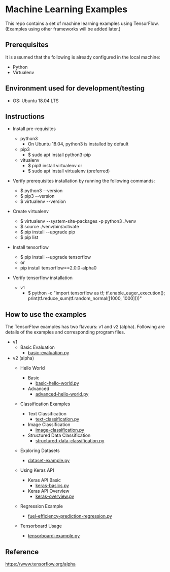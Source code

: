# Machine Learning Examples

This repo contains a set of machine learning examples using TensorFlow. (Examples using other frameworks will be added later.) 

## Prerequisites
It is assumed that the following is already configured in the local machine:
- Python
- Virtualenv

## Environment used for development/testing
- OS: Ubuntu 18.04 LTS

## Instructions
- Install pre-requisites
    - python3
        - On Ubuntu 18.04, python3 is installed by default
    - pip3
        - $ sudo apt install python3-pip
    - vitualenv
        - $ pip3 install virtualenv
        or
        - $ sudo apt install virtualenv (preferred)

- Verify prerequisites installation by running the following commands:
    - $ python3 --version
    - $ pip3 --version
    - $ virtualenv --version

- Create virtualenv
    - $ virtualenv --system-site-packages -p python3 ./venv
    - $ source ./venv/bin/activate
    - $ pip install --upgrade pip
    - $ pip list

- Install tensorflow
    - $ pip install --upgrade tensorflow
    - or 
    - pip install tensorflow==2.0.0-alpha0 
    
- Verify tensorflow installation
    - v1
        - $ python -c "import tensorflow as tf; tf.enable_eager_execution(); print(tf.reduce_sum(tf.random_normal([1000, 1000])))"    
## How to use the examples

The TensorFlow examples has two flavours: v1 and v2 (alpha). Following are details of the examples and corresponding program files. 
- v1
    - Basic Evaluation
        - [basic-evaluation.py](https://github.com/bijeshos/machine-learning-demo/blob/master/tensorflow/v1/basic-evaluation.py)
- v2 (alpha)
    - Hello World
        - Basic 
            -  [basic-hello-world.py](https://github.com/bijeshos/machine-learning-demo/blob/master/tensorflow/v2/hello-world/basic-hello-world.py)
        - Advanced 
            - [advanced-hello-world.py](https://github.com/bijeshos/machine-learning-demo/blob/master/tensorflow/v2/hello-world/advanced-hello-world.py)
    
    - Classification Examples
        - Text Classification
            - [text-classification.py](https://github.com/bijeshos/machine-learning-demo/blob/master/tensorflow/v2/classification/text-classification.py)
        - Image Classification
            - [image-classification.py](https://github.com/bijeshos/machine-learning-demo/blob/master/tensorflow/v2/classification/image-classification.py)
        - Structured Data Classification
            - [structured-data-classification.py](https://github.com/bijeshos/machine-learning-demo/blob/master/tensorflow/v2/classification/structured-data-classification.py)
    
    - Exploring Datasets
        - [dataset-example.py](https://github.com/bijeshos/machine-learning-demo/blob/master/tensorflow/v2/datasets/dataset-example.py)
    
    - Using Keras API
        - Keras API Basic
            - [keras-basics.py](https://github.com/bijeshos/machine-learning-demo/blob/master/tensorflow/v2/keras/keras-basics.py)
        - Keras API Overview
            - [keras-overview.py](https://github.com/bijeshos/machine-learning-demo/blob/master/tensorflow/v2/keras/keras-overview.py)
    
    - Regression Example
        - [fuel-efficiency-prediction-regression.py](https://github.com/bijeshos/machine-learning-demo/blob/master/tensorflow/v2/regression/fuel-efficiency-prediction-regression.py)
    
    - Tensorboard Usage
        - [tensorboard-example.py](https://github.com/bijeshos/machine-learning-demo/blob/master/tensorflow/v2/tensorboard/tensorboard-example.py)


## Reference
https://www.tensorflow.org/alpha